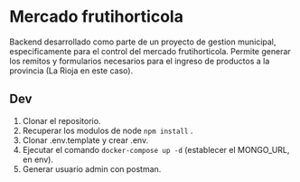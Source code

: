 # Mercado frutihorticola

Backend desarrollado como parte de un proyecto de gestion municipal, especificamente para el control del mercado frutihorticola. Permite generar los remitos y formularios necesarios para el ingreso de productos a la provincia (La Rioja en este caso).

## Dev

1. Clonar el repositorio.
2. Recuperar los modulos de node ```npm install``` .
3. Clonar .env.template y crear .env.
4. Ejecutar el comando ```docker-compose up -d``` (establecer el MONGO_URL, en env).
5. Generar usuario admin con postman.
